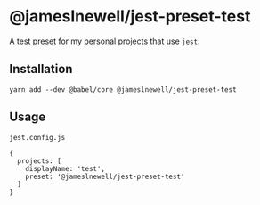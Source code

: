 # @jameslnewell/jest-preset-test

A test preset for my personal projects that use `jest`.

## Installation

```
yarn add --dev @babel/core @jameslnewell/jest-preset-test
```

## Usage

`jest.config.js`

```
{
  projects: [
    displayName: 'test',
    preset: '@jameslnewell/jest-preset-test'
  ]
}
```
